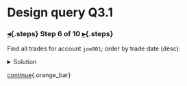 <div class="top">

# Design query Q3.1
### [◂](command:katapod.loadPage?step5){.steps} Step 6 of 10 [▸](command:katapod.loadPage?step7){.steps}
</div>

Find all trades for account `joe001`; order by trade date (desc):

<details>
  <summary>Solution</summary>

```
SELECT account, 
       TODATE(DATEOF(trade_id)) AS date, 
       trade_id, type, symbol,
       shares, price, amount 
FROM trades_by_a_d
WHERE account = 'joe001';
```

</details>

[continue](command:katapod.loadPage?step7){.orange_bar}